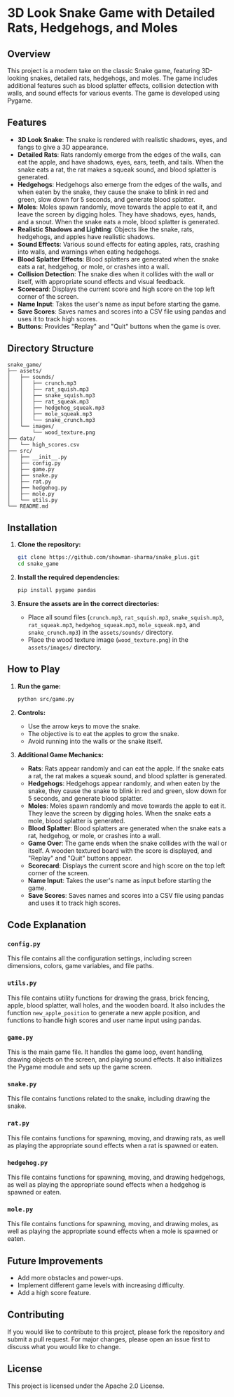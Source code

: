 # 3D Look Snake Game with Detailed Rats, Hedgehogs, and Moles

## Overview

This project is a modern take on the classic Snake game, featuring 3D-looking snakes, detailed rats, hedgehogs, and moles. The game includes additional features such as blood splatter effects, collision detection with walls, and sound effects for various events. The game is developed using Pygame.

## Features

- **3D Look Snake**: The snake is rendered with realistic shadows, eyes, and fangs to give a 3D appearance.
- **Detailed Rats**: Rats randomly emerge from the edges of the walls, can eat the apple, and have shadows, eyes, ears, teeth, and tails. When the snake eats a rat, the rat makes a squeak sound, and blood splatter is generated.
- **Hedgehogs**: Hedgehogs also emerge from the edges of the walls, and when eaten by the snake, they cause the snake to blink in red and green, slow down for 5 seconds, and generate blood splatter.
- **Moles**: Moles spawn randomly, move towards the apple to eat it, and leave the screen by digging holes. They have shadows, eyes, hands, and a snout. When the snake eats a mole, blood splatter is generated.
- **Realistic Shadows and Lighting**: Objects like the snake, rats, hedgehogs, and apples have realistic shadows.
- **Sound Effects**: Various sound effects for eating apples, rats, crashing into walls, and warnings when eating hedgehogs.
- **Blood Splatter Effects**: Blood splatters are generated when the snake eats a rat, hedgehog, or mole, or crashes into a wall.
- **Collision Detection**: The snake dies when it collides with the wall or itself, with appropriate sound effects and visual feedback.
- **Scorecard**: Displays the current score and high score on the top left corner of the screen.
- **Name Input**: Takes the user's name as input before starting the game.
- **Save Scores**: Saves names and scores into a CSV file using pandas and uses it to track high scores.
- **Buttons**: Provides "Replay" and "Quit" buttons when the game is over.

## Directory Structure

```
snake_game/
├── assets/
│   ├── sounds/
│   │   ├── crunch.mp3
│   │   ├── rat_squish.mp3
│   │   ├── snake_squish.mp3
│   │   ├── rat_squeak.mp3
│   │   ├── hedgehog_squeak.mp3
│   │   ├── mole_squeak.mp3
│   │   └── snake_crunch.mp3
│   └── images/
│       └── wood_texture.png
├── data/
│   └── high_scores.csv
├── src/
│   ├── __init__.py
│   ├── config.py
│   ├── game.py
│   ├── snake.py
│   ├── rat.py
│   ├── hedgehog.py
│   ├── mole.py
│   └── utils.py
└── README.md
```

## Installation

1. **Clone the repository:**

   ```sh
   git clone https://github.com/showman-sharma/snake_plus.git
   cd snake_game
   ```

2. **Install the required dependencies:**

   ```sh
   pip install pygame pandas
   ```

3. **Ensure the assets are in the correct directories:**

   - Place all sound files (`crunch.mp3`, `rat_squish.mp3`, `snake_squish.mp3`, `rat_squeak.mp3`, `hedgehog_squeak.mp3`, `mole_squeak.mp3`, and `snake_crunch.mp3`) in the `assets/sounds/` directory.
   - Place the wood texture image (`wood_texture.png`) in the `assets/images/` directory.

## How to Play

1. **Run the game:**

   ```sh
   python src/game.py
   ```

2. **Controls:**
   - Use the arrow keys to move the snake.
   - The objective is to eat the apples to grow the snake.
   - Avoid running into the walls or the snake itself.

3. **Additional Game Mechanics:**
   - **Rats**: Rats appear randomly and can eat the apple. If the snake eats a rat, the rat makes a squeak sound, and blood splatter is generated.
   - **Hedgehogs**: Hedgehogs appear randomly, and when eaten by the snake, they cause the snake to blink in red and green, slow down for 5 seconds, and generate blood splatter.
   - **Moles**: Moles spawn randomly and move towards the apple to eat it. They leave the screen by digging holes. When the snake eats a mole, blood splatter is generated.
   - **Blood Splatter**: Blood splatters are generated when the snake eats a rat, hedgehog, or mole, or crashes into a wall.
   - **Game Over**: The game ends when the snake collides with the wall or itself. A wooden textured board with the score is displayed, and "Replay" and "Quit" buttons appear.
   - **Scorecard**: Displays the current score and high score on the top left corner of the screen.
   - **Name Input**: Takes the user's name as input before starting the game.
   - **Save Scores**: Saves names and scores into a CSV file using pandas and uses it to track high scores.

## Code Explanation

### `config.py`

This file contains all the configuration settings, including screen dimensions, colors, game variables, and file paths.

### `utils.py`

This file contains utility functions for drawing the grass, brick fencing, apple, blood splatter, wall holes, and the wooden board. It also includes the function `new_apple_position` to generate a new apple position, and functions to handle high scores and user name input using pandas.

### `game.py`

This is the main game file. It handles the game loop, event handling, drawing objects on the screen, and playing sound effects. It also initializes the Pygame module and sets up the game screen.

### `snake.py`

This file contains functions related to the snake, including drawing the snake.

### `rat.py`

This file contains functions for spawning, moving, and drawing rats, as well as playing the appropriate sound effects when a rat is spawned or eaten.

### `hedgehog.py`

This file contains functions for spawning, moving, and drawing hedgehogs, as well as playing the appropriate sound effects when a hedgehog is spawned or eaten.

### `mole.py`

This file contains functions for spawning, moving, and drawing moles, as well as playing the appropriate sound effects when a mole is spawned or eaten.

## Future Improvements

- Add more obstacles and power-ups.
- Implement different game levels with increasing difficulty.
- Add a high score feature.

## Contributing

If you would like to contribute to this project, please fork the repository and submit a pull request. For major changes, please open an issue first to discuss what you would like to change.

## License

This project is licensed under the Apache 2.0 License.
